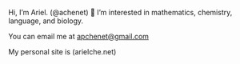 Hi, I’m Ariel. (@achenet) 👋
I’m interested in mathematics, chemistry, language, and biology. 


You can email me at apchenet@gmail.com


My personal site is (arielche.net)
<!---
achenet/achenet is a ✨ special ✨ repository because its `README.md` (this file) appears on your GitHub profile.
You can click the Preview link to take a look at your changes.
--->
